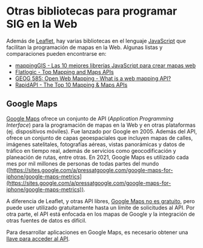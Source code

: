 # Otras bibliotecas para programar SIG en la Web
Además de [Leaflet](https://leafletjs.com/), hay varias bibliotecas en el lenguaje [JavaScript](https://es.wikipedia.org/wiki/JavaScript) que facilitan la programación de mapas en la Web. Algunas listas y comparaciones pueden encontrarse en:

- [mappingGIS - Las 10 mejores librerías JavaScript para crear mapas web](https://mappinggis.com/2015/03/las-mejores-apis-javascript-para-webmapping/)  
- [Flatlogic - Top Mapping and Maps APIs](https://flatlogic.com/blog/top-mapping-and-maps-api/)  
- [GEOG 585: Open Web Mapping - What is a web mapping API?](https://www.e-education.psu.edu/geog585/node/763)  
- [RapidAPI - The Top 10 Mapping & Maps APIs](https://rapidapi.com/blog/top-map-apis/)  

## Google Maps
[Google Maps](https://developers.google.com/maps/documentation) ofrece un conjunto de API (*Application Programming Interface*) para la programación de mapas en la Web y en otras plataformas (ej. dispositivos móviles). Fue lanzado por Google en 2005. Además del API, ofrece un conjunto de capas geoespaciales que incluyen mapas de calles, imágenes satelitales, fotografías aéreas, vistas panorámicas y datos de tráfico en tiempo real, además de servicios como geocodificación y planeación de rutas, entre otras. En 2021, Google Maps es utilizado cada mes por mil millones de personas de todas partes del mundo ([https://sites.google.com/a/pressatgoogle.com/google-maps-for-iphone/google-maps-metrics](https://sites.google.com/a/pressatgoogle.com/google-maps-for-iphone/google-maps-metrics)).

A diferencia de Leaflet, y otras API libres, [Google Maps no es gratuito](https://cloud.google.com/maps-platform/pricing), pero puede user utilizado gratuitamente hasta un límite de solicitudes al API. Por otra parte, el API está enfocada en los mapas de Google y la integración de otras fuentes de datos es difícil.

Para desarrollar aplicaciones en Google Maps, es necesario obtener una [llave para acceder al API](https://developers.google.com/maps/gmp-get-started).
